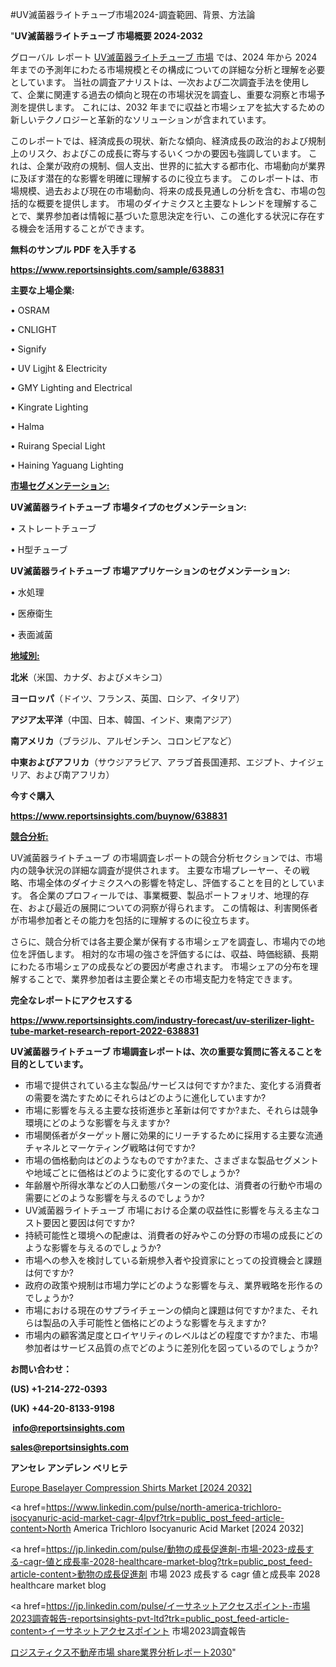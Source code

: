 #UV滅菌器ライトチューブ市場2024-調査範囲、背景、方法論

"<strong>UV滅菌器ライトチューブ 市場概要 2024-2032</strong>

グローバル レポート <a href=https://www.reportsinsights.com/sample/638831>UV滅菌器ライトチューブ 市場</a> では、2024 年から 2024 年までの予測年にわたる市場規模とその構成についての詳細な分析と理解を必要としています。 当社の調査アナリストは、一次および二次調査手法を使用して、企業に関連する過去の傾向と現在の市場状況を調査し、重要な洞察と市場予測を提供します。 これには、2032 年までに収益と市場シェアを拡大​​するための新しいテクノロジーと革新的なソリューションが含まれています。

このレポートでは、経済成長の現状、新たな傾向、経済成長の政治的および規制上のリスク、およびこの成長に寄与するいくつかの要因も強調しています。 これは、企業が政府の規制、個人支出、世界的に拡大する都市化、市場動向が業界に及ぼす潜在的な影響を明確に理解するのに役立ちます。 このレポートは、市場規模、過去および現在の市場動向、将来の成長見通しの分析を含む、市場の包括的な概要を提供します。 市場のダイナミクスと主要なトレンドを理解することで、業界参加者は情報に基づいた意思決定を行い、この進化する状況に存在する機会を活用することができます。

<strong><b>無料のサンプル PDF を入手する</b></strong>

<a href=https://www.reportsinsights.com/sample/638831><strong><u>https://www.reportsinsights.com/sample/638831</u></strong></a>

<strong>主要な上場企業:</strong>

• OSRAM

• CNLIGHT

• Signify

• UV Ligjht & Electricity

• GMY Lighting and Electrical

• Kingrate Lighting

• Halma

• Ruirang Special Light

• Haining Yaguang Lighting

<strong><u>市場セグメンテーション</u></strong><strong><u>:</u></strong>

<strong>UV滅菌器ライトチューブ 市場タイプのセグメンテーション:</strong>

• ストレートチューブ

• H型チューブ

<strong>UV滅菌器ライトチューブ 市場アプリケーションのセグメンテーション:</strong>

• 水処理

• 医療衛生

• 表面滅菌

<strong><u>地域別</u></strong><strong><u>:</u></strong>

<strong>北米</strong>（米国、カナダ、およびメキシコ）

<strong>ヨーロッパ</strong>（ドイツ、フランス、英国、ロシア、イタリア）

<strong>アジア太平洋</strong>（中国、日本、韓国、インド、東南アジア）

<strong>南アメリカ</strong>（ブラジル、アルゼンチン、コロンビアなど）

<strong>中東およびアフリカ</strong>（サウジアラビア、アラブ首長国連邦、エジプト、ナイジェリア、および南アフリカ）

<strong>今すぐ購入</strong>

<a href=https://www.reportsinsights.com/buynow/638831><strong><u>https://www.reportsinsights.com/buynow/638831</u></strong></a>

<strong><u>競合分析:</u></strong>

UV滅菌器ライトチューブ の市場調査レポートの競合分析セクションでは、市場内の競争状況の詳細な調査が提供されます。 主要な市場プレーヤー、その戦略、市場全体のダイナミクスへの影響を特定し、評価することを目的としています。 各企業のプロフィールでは、事業概要、製品ポートフォリオ、地理的存在、および最近の展開についての洞察が得られます。 この情報は、利害関係者が市場参加者とその能力を包括的に理解するのに役立ちます。

さらに、競合分析では各主要企業が保有する市場シェアを調査し、市場内での地位を評価します。 相対的な市場の強さを評価するには、収益、時価総額、長期にわたる市場シェアの成長などの要因が考慮されます。 市場シェアの分布を理解することで、業界参加者は主要企業とその市場支配力を特定できます。

<strong>完全なレポートにアクセスする</strong>

<a href=https://www.reportsinsights.com/industry-forecast/uv-sterilizer-light-tube-market-research-report-2022-638831><strong><u><b>https://www.reportsinsights.com/industry-forecast/uv-sterilizer-light-tube-market-research-report-2022-638831</b></u></strong></a>

<strong><b>UV滅菌器ライトチューブ 市場調査レポートは、次の重要な質問に答えることを目的としています。</b></strong>
<ul>
  <li>市場で提供されている主な製品/サービスは何ですか?また、変化する消費者の需要を満たすためにそれらはどのように進化していますか?</li>
  <li>市場に影響を与える主要な技術進歩と革新は何ですか?また、それらは競争環境にどのような影響を与えますか?</li>
  <li>市場関係者がターゲット層に効果的にリーチするために採用する主要な流通チャネルとマーケティング戦略は何ですか?</li>
  <li>市場の価格動向はどのようなものですか?また、さまざまな製品セグメントや地域ごとに価格はどのように変化するのでしょうか?</li>
  <li>年齢層や所得水準などの人口動態パターンの変化は、消費者の行動や市場の需要にどのような影響を与えるのでしょうか?</li>
  <li>UV滅菌器ライトチューブ 市場における企業の収益性に影響を与える主なコスト要因と要因は何ですか?</li>
  <li>持続可能性と環境への配慮は、消費者の好みやこの分野の市場の成長にどのような影響を与えるのでしょうか?</li>
  <li>市場への参入を検討している新規参入者や投資家にとっての投資機会と課題は何ですか?</li>
  <li>政府の政策や規制は市場力学にどのような影響を与え、業界戦略を形作るのでしょうか?</li>
  <li>市場における現在のサプライチェーンの傾向と課題は何ですか?また、それらは製品の入手可能性と価格にどのような影響を与えますか?</li>
  <li>市場内の顧客満足度とロイヤリティのレベルはどの程度ですか?また、市場参加者はサービス品質の点でどのように差別化を図っているのでしょうか?</li>
</ul>
<strong>お問い合わせ：</strong>

<strong>(US) +1-214-272-0393</strong>

<strong>(UK) +44-20-8133-9198</strong>

<strong> </strong><a href=info@reportsinsights.com><strong><u>info@reportsinsights.com</u></strong></a>

<a href=sales@reportsinsights.com><strong><u>sales@reportsinsights.com</u></strong></a>

<strong>アンセレ アンデレン ベリヒテ</strong>

<a href=https://www.linkedin.com/pulse/europe-baselayer-compression-shirts-market-analysis-69eef/>Europe Baselayer Compression Shirts Market [2024 2032]</a>

<a href=https://www.linkedin.com/pulse/north-america-trichloro-isocyanuric-acid-market-cagr-4lpvf?trk=public_post_feed-article-content>North America Trichloro Isocyanuric Acid Market [2024 2032]</a>

<a href=https://jp.linkedin.com/pulse/動物の成長促進剤-市場-2023-成長する-cagr-値と成長率-2028-healthcare-market-blog?trk=public_post_feed-article-content>動物の成長促進剤 市場 2023 成長する cagr 値と成長率 2028 healthcare market blog</a>

<a href=https://jp.linkedin.com/pulse/イーサネットアクセスポイント-市場2023調査報告-reportsinsights-pvt-ltd?trk=public_post_feed-article-content>イーサネットアクセスポイント 市場2023調査報告</a>

<a href=https://www.linkedin.com/pulse/ロジスティクス不動産市場-share業界分析レポート2030-reports-insights-expert-pikuf/>ロジスティクス不動産市場 share業界分析レポート2030</a>"
